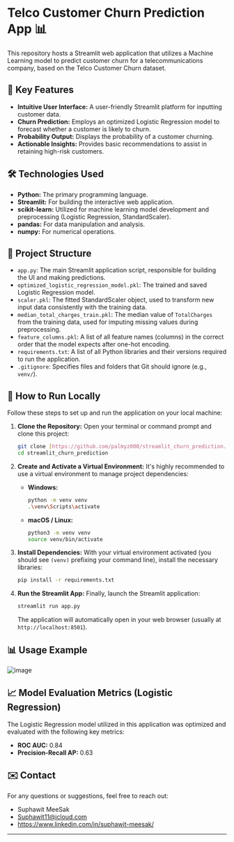 # Telco Customer Churn Prediction App 📊

This repository hosts a Streamlit web application that utilizes a Machine Learning model to predict customer churn for a telecommunications company, based on the Telco Customer Churn dataset.

## 🌟 Key Features

* **Intuitive User Interface:** A user-friendly Streamlit platform for inputting customer data.
* **Churn Prediction:** Employs an optimized Logistic Regression model to forecast whether a customer is likely to churn.
* **Probability Output:** Displays the probability of a customer churning.
* **Actionable Insights:** Provides basic recommendations to assist in retaining high-risk customers.

## 🛠️ Technologies Used

* **Python:** The primary programming language.
* **Streamlit:** For building the interactive web application.
* **scikit-learn:** Utilized for machine learning model development and preprocessing (Logistic Regression, StandardScaler).
* **pandas:** For data manipulation and analysis.
* **numpy:** For numerical operations.

## 📁 Project Structure

* `app.py`: The main Streamlit application script, responsible for building the UI and making predictions.
* `optimized_logistic_regression_model.pkl`: The trained and saved Logistic Regression model.
* `scaler.pkl`: The fitted StandardScaler object, used to transform new input data consistently with the training data.
* `median_total_charges_train.pkl`: The median value of `TotalCharges` from the training data, used for imputing missing values during preprocessing.
* `feature_columns.pkl`: A list of all feature names (columns) in the correct order that the model expects after one-hot encoding.
* `requirements.txt`: A list of all Python libraries and their versions required to run the application.
* `.gitignore`: Specifies files and folders that Git should ignore (e.g., `venv/`).

## 🚀 How to Run Locally

Follow these steps to set up and run the application on your local machine:

1.  **Clone the Repository:**
    Open your terminal or command prompt and clone this project:
    ```bash
    git clone [https://github.com/palmyz000/streamlit_churn_prediction.git](https://github.com/palmyz000/streamlit_churn_prediction.git)
    cd streamlit_churn_prediction
    ```

2.  **Create and Activate a Virtual Environment:**
    It's highly recommended to use a virtual environment to manage project dependencies:
    * **Windows:**
        ```bash
        python -m venv venv
        .\venv\Scripts\activate
        ```
    * **macOS / Linux:**
        ```bash
        python3 -m venv venv
        source venv/bin/activate
        ```

3.  **Install Dependencies:**
    With your virtual environment activated (you should see `(venv)` prefixing your command line), install the necessary libraries:
    ```bash
    pip install -r requirements.txt
    ```

4.  **Run the Streamlit App:**
    Finally, launch the Streamlit application:
    ```bash
    streamlit run app.py
    ```
    The application will automatically open in your web browser (usually at `http://localhost:8501`).

## 📊 Usage Example


![image](https://github.com/user-attachments/assets/1a5f5a49-4d3b-4c9a-9a81-c1725e930da7)

## 📈 Model Evaluation Metrics (Logistic Regression)

The Logistic Regression model utilized in this application was optimized and evaluated with the following key metrics:

* **ROC AUC:** 0.84
* **Precision-Recall AP:** 0.63
  
## ✉️ Contact

For any questions or suggestions, feel free to reach out:
* Suphawit MeeSak
* Suphawit11@icloud.com
* https://www.linkedin.com/in/suphawit-meesak/

---
